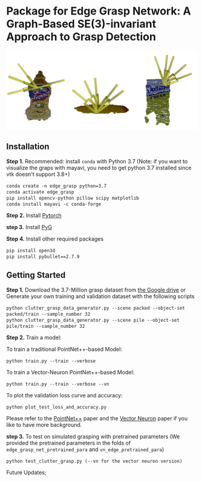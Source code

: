 # Package for Edge Grasp Network: A Graph-Based SE(3)-invariant Approach to Grasp Detection

<img src="image/grasp_example.png"><br>

## Installation
**Step 1.** Recommended: install `conda` with Python 3.7 (Note: if you want to visualize the graps with mayavi, you need to get python 3.7 installed since vtk doesn't support 3.8+)

```shell
conda create -n edge_grasp python=3.7
conda activate edge_grasp
pip install opencv-python pillow scipy matplotlib
conda install mayavi -c conda-forge
```
**Step 2.** Install [Pytorch](https://pytorch.org/get-started/locally/)

**step 3.** Install [PyG](https://pytorch-geometric.readthedocs.io/en/latest/notes/installation.html)

**Step 4.** Install other required packages

```shell
pip install open3d
pip install pybullet==2.7.9
```

## Getting Started
**Step 1.** Download the 3.7-Million grasp dataset from [the Google drive](https://drive.google.com/file/d/1ZA15hQ41mzMXShfkzKufF4pYTDjZgJWD/view?usp=share_link) or Generate your own training and validation dataset with the following scripts

```shell
python clutter_grasp_data_generator.py --scene packed --object-set packed/train --sample_number 32
python clutter_grasp_data_generator.py --scene pile --object-set pile/train --sample_number 32
```

**Step 2.** Train a model:

To train a traditional PointNet++-based Model:
```shell
python train.py --train --verbose
```

To train a Vector-Neuron PointNet++-based Model:
```shell
python train.py --train --verbose --vn
```

To plot the validation loss curve and accuracy:
```shell
python plot_test_loss_and_accuracy.py
```

Please refer to the [PointNet++](https://arxiv.org/abs/1706.02413) paper and the [Vector Neuron](https://arxiv.org/abs/2104.12229) paper if you like to have more background.

**step 3.** To test on simulated grasping with pretrained parameters (We provided the pretrained parameters in the folds of `edge_grasp_net_pretrained_para` and `vn_edge_pretrained_para`)

```shell
python test_clutter_grasp.py (--vn for the vector neuron version)
```

Future Updates;








